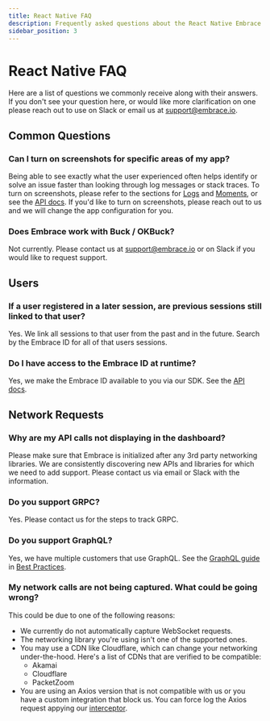 ```yaml
---
title: React Native FAQ
description: Frequently asked questions about the React Native Embrace SDK
sidebar_position: 3
---
```


# React Native FAQ

Here are a list of questions we commonly receive along with their answers.
If you don't see your question here, or would like more clarification on one please reach out to use on Slack
or email us at <support@embrace.io>.

## Common Questions

### **Can I turn on screenshots for specific areas of my app?**

Being able to see exactly what the user experienced often helps identify or solve an issue faster than looking through log messages or stack traces.
To turn on screenshots, please refer to the sections for [Logs](/react-native/integration/log-message-api) and [Moments](https://embrace-io.github.io/react-native-embrace/modules/_embrace_.html#startmoment), or see the [API docs](https://embrace-io.github.io/react-native-embrace/modules/_embrace_.html). 
If you'd like to turn on screenshots, please reach out to us and we will change the app configuration for you.

### **Does Embrace work with Buck / OKBuck?**

Not currently. Please contact us at <support@embrace.io> or on Slack if you would like to request support.


## Users

### **If a user registered in a later session, are previous sessions still linked to that user?**

Yes. We link all sessions to that user from the past and in the future. Search by the Embrace ID for all of that users sessions.

### **Do I have access to the Embrace ID at runtime?**

Yes, we make the Embrace ID available to you via our SDK. See the [API docs](https://embrace-io.github.io/react-native-embrace/modules/_embrace_.html#getdeviceid).

## Network Requests

### **Why are my API calls not displaying in the dashboard?**

Please make sure that Embrace is initialized after any 3rd party networking libraries.
We are consistently discovering new APIs and libraries for which we need to add support.
Please contact us via email or Slack with the information.

### **Do you support GRPC?**

Yes. Please contact us for the steps to track GRPC.

### **Do you support GraphQL?**

Yes, we have multiple customers that use GraphQL. See the [GraphQL guide](/best-practices/graphql) in [Best Practices](/best-practices).

### **My network calls are not being captured. What could be going wrong?**

This could be due to one of the following reasons:

* We currently do not automatically capture WebSocket requests.
* The networking library you're using isn't one of the supported ones.
* You may use a CDN like Cloudflare, which can change your networking under-the-hood. Here's a list of CDNs that are verified to be compatible:
  * Akamai
  * Cloudflare
  * PacketZoom
* You are using an Axios version that is not compatible with us or you have a custom integration that block us. You can force log the Axios request appying our [interceptor](https://embrace-io.github.io/react-native-embrace/modules/_embrace_.html#applynetworkinterceptors).  
